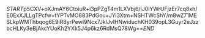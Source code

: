 $START$p5CXV+oXJmAY6CtoiuR+i3pPZgT4m1LXVbj6/iJ0iYWrUFjzEr7cq8xh/E0ExXJLLgTPcfw+tYPTvMO883PdGou+JYi3Xtm+NSHTWcShY/m8wZ71MESLkpWMThbqog6E9iR8yrPewI9Ncx7JklJvIHNwiduchKH039opL3Guyr2eJzzbcHLKy3eBjAkcYUoKh2YXk5J4p6kz6RdMsQ78Wg==$END$